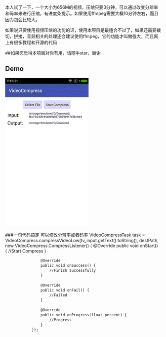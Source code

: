 本人试了一下，一个大小为656M的视频，压缩只要3分钟，可以通过改变分辨率和码率来进行压缩，有进度条提示。如果使用ffmpeg需要大概10分钟左右，而且因为包会比较大。

如果说只要使用视频压缩的功能的话，使用本项目是最适合不过了，如果还需要裁切，拼接，音频相关的处理还会建议使用ffmpeg，它的功能才叫做强大，而且网上有很多教程和开源的代码

##如果您觉得本项目对你有用，请随手star，谢谢

## Demo
![Demo](/pic/Demo.gif)

###一句代码搞定 可以修改分辨率或者码率
        VideoCompressTask task = VideoCompress.compressVideoLow(tv_input.getText().toString(), destPath, new VideoCompress.CompressListener() {
                    @Override
                    public void onStart() {
                        //Start Compress
                    }

                    @Override
                    public void onSuccess() {
                        //Finish successfully
                    }

                    @Override
                    public void onFail() {
                        //Failed
                    }

                    @Override
                    public void onProgress(float percent) {
                        //Progress
                    }
                });


